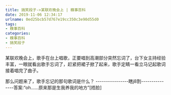 ```yaml
---
title: 搞笑段子->某联欢晚会上 | 糗事百科
date: 2019-11-06 12:34:17
urlname: 0ed25bcb57d767e19cc350c3e90d55d0
tags: 
- 糗事百科
categories:
- 糗事百科
- 搞笑段子
---
```

某联欢晚会上，歌手在台上唱歌，正要唱到高潮部分突然忘词了，台下女主持经验丰富，一眼就看出歌手忘词了，赶紧把裙子掀了起来，歌手定睛一看立马记起歌词接着唱完了曲子。

那么问题来了，歌手忘记的那句歌词是什么？                    ----------------瞎j8割---------------答案:“oh……原来那是生我养我的地方”[捂脸]



